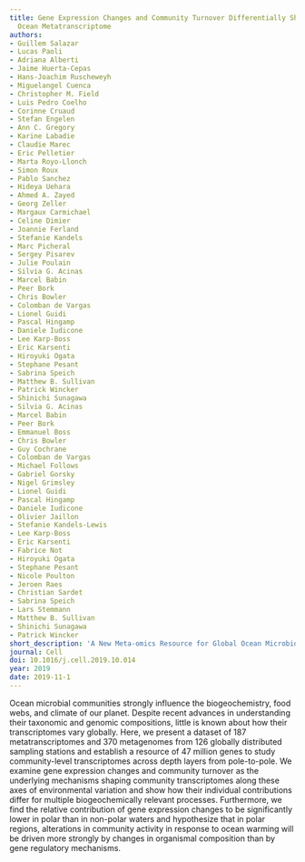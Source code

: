 ```yaml
---
title: Gene Expression Changes and Community Turnover Differentially Shape the Global
  Ocean Metatranscriptome
authors:
- Guillem Salazar
- Lucas Paoli
- Adriana Alberti
- Jaime Huerta-Cepas
- Hans-Joachim Ruscheweyh
- Miguelangel Cuenca
- Christopher M. Field
- Luis Pedro Coelho
- Corinne Cruaud
- Stefan Engelen
- Ann C. Gregory
- Karine Labadie
- Claudie Marec
- Eric Pelletier
- Marta Royo-Llonch
- Simon Roux
- Pablo Sanchez
- Hideya Uehara
- Ahmed A. Zayed
- Georg Zeller
- Margaux Carmichael
- Celine Dimier
- Joannie Ferland
- Stefanie Kandels
- Marc Picheral
- Sergey Pisarev
- Julie Poulain
- Silvia G. Acinas
- Marcel Babin
- Peer Bork
- Chris Bowler
- Colomban de Vargas
- Lionel Guidi
- Pascal Hingamp
- Daniele Iudicone
- Lee Karp-Boss
- Eric Karsenti
- Hiroyuki Ogata
- Stephane Pesant
- Sabrina Speich
- Matthew B. Sullivan
- Patrick Wincker
- Shinichi Sunagawa
- Silvia G. Acinas
- Marcel Babin
- Peer Bork
- Emmanuel Boss
- Chris Bowler
- Guy Cochrane
- Colomban de Vargas
- Michael Follows
- Gabriel Gorsky
- Nigel Grimsley
- Lionel Guidi
- Pascal Hingamp
- Daniele Iudicone
- Olivier Jaillon
- Stefanie Kandels-Lewis
- Lee Karp-Boss
- Eric Karsenti
- Fabrice Not
- Hiroyuki Ogata
- Stephane Pesant
- Nicole Poulton
- Jeroen Raes
- Christian Sardet
- Sabrina Speich
- Lars Stemmann
- Matthew B. Sullivan
- Shinichi Sunagawa
- Patrick Wincker
short_description: 'A New Meta-omics Resource for Global Ocean Microbiome Research'
journal: Cell
doi: 10.1016/j.cell.2019.10.014
year: 2019
date: 2019-11-1
---
```


Ocean microbial communities strongly influence the biogeochemistry, food webs, and climate of our planet. Despite recent advances in understanding their taxonomic and genomic compositions, little is known about how their transcriptomes vary globally. Here, we present a dataset of 187 metatranscriptomes and 370 metagenomes from 126 globally distributed sampling stations and establish a resource of 47 million genes to study community-level transcriptomes across depth layers from pole-to-pole. We examine gene expression changes and community turnover as the underlying mechanisms shaping community transcriptomes along these axes of environmental variation and show how their individual contributions differ for multiple biogeochemically relevant processes. Furthermore, we find the relative contribution of gene expression changes to be significantly lower in polar than in non-polar waters and hypothesize that in polar regions, alterations in community activity in response to ocean warming will be driven more strongly by changes in organismal composition than by gene regulatory mechanisms.
